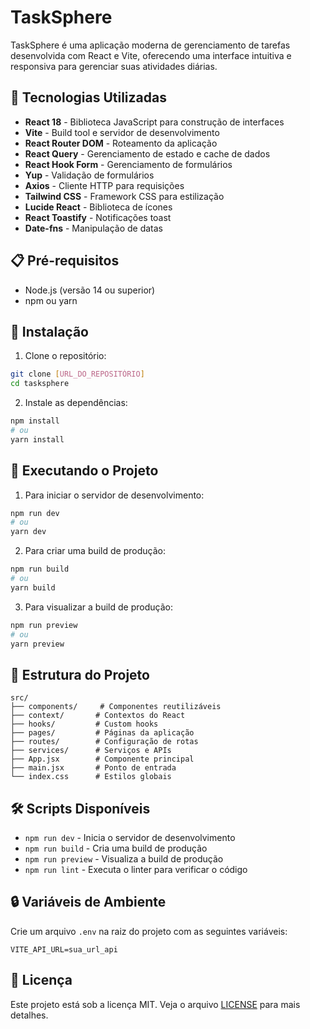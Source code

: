 # TaskSphere

TaskSphere é uma aplicação moderna de gerenciamento de tarefas desenvolvida com React e Vite, oferecendo uma interface intuitiva e responsiva para gerenciar suas atividades diárias.

## 🚀 Tecnologias Utilizadas

- **React 18** - Biblioteca JavaScript para construção de interfaces
- **Vite** - Build tool e servidor de desenvolvimento
- **React Router DOM** - Roteamento da aplicação
- **React Query** - Gerenciamento de estado e cache de dados
- **React Hook Form** - Gerenciamento de formulários
- **Yup** - Validação de formulários
- **Axios** - Cliente HTTP para requisições
- **Tailwind CSS** - Framework CSS para estilização
- **Lucide React** - Biblioteca de ícones
- **React Toastify** - Notificações toast
- **Date-fns** - Manipulação de datas

## 📋 Pré-requisitos

- Node.js (versão 14 ou superior)
- npm ou yarn

## 🔧 Instalação

1. Clone o repositório:
```bash
git clone [URL_DO_REPOSITÓRIO]
cd tasksphere
```

2. Instale as dependências:
```bash
npm install
# ou
yarn install
```

## 🚀 Executando o Projeto

1. Para iniciar o servidor de desenvolvimento:
```bash
npm run dev
# ou
yarn dev
```

2. Para criar uma build de produção:
```bash
npm run build
# ou
yarn build
```

3. Para visualizar a build de produção:
```bash
npm run preview
# ou
yarn preview
```

## 📁 Estrutura do Projeto

```
src/
├── components/     # Componentes reutilizáveis
├── context/       # Contextos do React
├── hooks/         # Custom hooks
├── pages/         # Páginas da aplicação
├── routes/        # Configuração de rotas
├── services/      # Serviços e APIs
├── App.jsx        # Componente principal
├── main.jsx       # Ponto de entrada
└── index.css      # Estilos globais
```

## 🛠️ Scripts Disponíveis

- `npm run dev` - Inicia o servidor de desenvolvimento
- `npm run build` - Cria uma build de produção
- `npm run preview` - Visualiza a build de produção
- `npm run lint` - Executa o linter para verificar o código

## 🔒 Variáveis de Ambiente

Crie um arquivo `.env` na raiz do projeto com as seguintes variáveis:

```env
VITE_API_URL=sua_url_api
```

## 📝 Licença

Este projeto está sob a licença MIT. Veja o arquivo [LICENSE](LICENSE) para mais detalhes. 